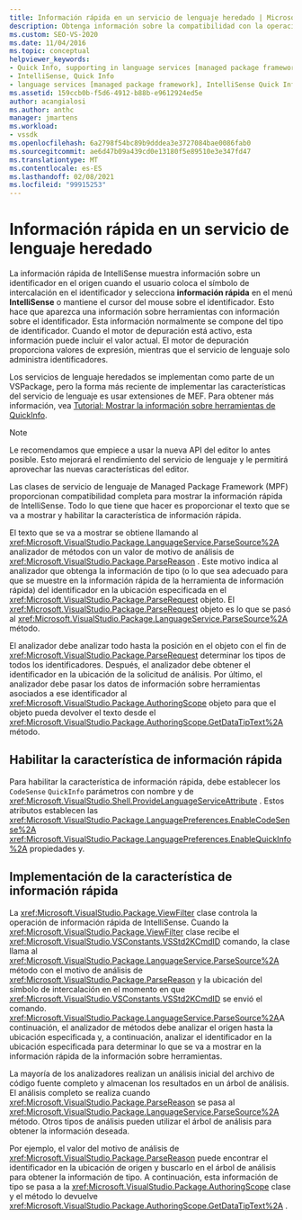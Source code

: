 ```yaml
---
title: Información rápida en un servicio de lenguaje heredado | Microsoft Docs
description: Obtenga información sobre la compatibilidad con la operación de información rápida de IntelliSense para mostrar información sobre un identificador.
ms.custom: SEO-VS-2020
ms.date: 11/04/2016
ms.topic: conceptual
helpviewer_keywords:
- Quick Info, supporting in language services [managed package framework]
- IntelliSense, Quick Info
- language services [managed package framework], IntelliSense Quick Info
ms.assetid: 159ccb0b-f5d6-4912-b88b-e9612924ed5e
author: acangialosi
ms.author: anthc
manager: jmartens
ms.workload:
- vssdk
ms.openlocfilehash: 6a2798f54bc89b9dddea3e3727084bae0086fab0
ms.sourcegitcommit: ae6d47b09a439cd0e13180f5e89510e3e347fd47
ms.translationtype: MT
ms.contentlocale: es-ES
ms.lasthandoff: 02/08/2021
ms.locfileid: "99915253"
---
```

# <a name="quick-info-in-a-legacy-language-service"></a>Información rápida en un servicio de lenguaje heredado
La información rápida de IntelliSense muestra información sobre un identificador en el origen cuando el usuario coloca el símbolo de intercalación en el identificador y selecciona **información rápida** en el menú **IntelliSense** o mantiene el cursor del mouse sobre el identificador. Esto hace que aparezca una información sobre herramientas con información sobre el identificador. Esta información normalmente se compone del tipo de identificador. Cuando el motor de depuración está activo, esta información puede incluir el valor actual. El motor de depuración proporciona valores de expresión, mientras que el servicio de lenguaje solo administra identificadores.

 Los servicios de lenguaje heredados se implementan como parte de un VSPackage, pero la forma más reciente de implementar las características del servicio de lenguaje es usar extensiones de MEF. Para obtener más información, vea [Tutorial: Mostrar la información sobre herramientas de QuickInfo](../../extensibility/walkthrough-displaying-quickinfo-tooltips.md).

> [!NOTE]
> Le recomendamos que empiece a usar la nueva API del editor lo antes posible. Esto mejorará el rendimiento del servicio de lenguaje y le permitirá aprovechar las nuevas características del editor.

 Las clases de servicio de lenguaje de Managed Package Framework (MPF) proporcionan compatibilidad completa para mostrar la información rápida de IntelliSense. Todo lo que tiene que hacer es proporcionar el texto que se va a mostrar y habilitar la característica de información rápida.

 El texto que se va a mostrar se obtiene llamando al <xref:Microsoft.VisualStudio.Package.LanguageService.ParseSource%2A> analizador de métodos con un valor de motivo de análisis de <xref:Microsoft.VisualStudio.Package.ParseReason> . Este motivo indica al analizador que obtenga la información de tipo (o lo que sea adecuado para que se muestre en la información rápida de la herramienta de información rápida) del identificador en la ubicación especificada en el <xref:Microsoft.VisualStudio.Package.ParseRequest> objeto. El <xref:Microsoft.VisualStudio.Package.ParseRequest> objeto es lo que se pasó al <xref:Microsoft.VisualStudio.Package.LanguageService.ParseSource%2A> método.

 El analizador debe analizar todo hasta la posición en el objeto con el fin de <xref:Microsoft.VisualStudio.Package.ParseRequest> determinar los tipos de todos los identificadores. Después, el analizador debe obtener el identificador en la ubicación de la solicitud de análisis. Por último, el analizador debe pasar los datos de información sobre herramientas asociados a ese identificador al <xref:Microsoft.VisualStudio.Package.AuthoringScope> objeto para que el objeto pueda devolver el texto desde el <xref:Microsoft.VisualStudio.Package.AuthoringScope.GetDataTipText%2A> método.

## <a name="enabling-the-quick-info-feature"></a>Habilitar la característica de información rápida
 Para habilitar la característica de información rápida, debe establecer los `CodeSense` `QuickInfo` parámetros con nombre y de <xref:Microsoft.VisualStudio.Shell.ProvideLanguageServiceAttribute> . Estos atributos establecen las <xref:Microsoft.VisualStudio.Package.LanguagePreferences.EnableCodeSense%2A> <xref:Microsoft.VisualStudio.Package.LanguagePreferences.EnableQuickInfo%2A> propiedades y.

## <a name="implementing-the-quick-info-feature"></a>Implementación de la característica de información rápida
 La <xref:Microsoft.VisualStudio.Package.ViewFilter> clase controla la operación de información rápida de IntelliSense. Cuando la <xref:Microsoft.VisualStudio.Package.ViewFilter> clase recibe el <xref:Microsoft.VisualStudio.VSConstants.VSStd2KCmdID> comando, la clase llama al <xref:Microsoft.VisualStudio.Package.LanguageService.ParseSource%2A> método con el motivo de análisis de <xref:Microsoft.VisualStudio.Package.ParseReason> y la ubicación del símbolo de intercalación en el momento en que <xref:Microsoft.VisualStudio.VSConstants.VSStd2KCmdID> se envió el comando. <xref:Microsoft.VisualStudio.Package.LanguageService.ParseSource%2A>A continuación, el analizador de métodos debe analizar el origen hasta la ubicación especificada y, a continuación, analizar el identificador en la ubicación especificada para determinar lo que se va a mostrar en la información rápida de la información sobre herramientas.

 La mayoría de los analizadores realizan un análisis inicial del archivo de código fuente completo y almacenan los resultados en un árbol de análisis. El análisis completo se realiza cuando <xref:Microsoft.VisualStudio.Package.ParseReason> se pasa al <xref:Microsoft.VisualStudio.Package.LanguageService.ParseSource%2A> método. Otros tipos de análisis pueden utilizar el árbol de análisis para obtener la información deseada.

 Por ejemplo, el valor del motivo de análisis de <xref:Microsoft.VisualStudio.Package.ParseReason> puede encontrar el identificador en la ubicación de origen y buscarlo en el árbol de análisis para obtener la información de tipo. A continuación, esta información de tipo se pasa a la <xref:Microsoft.VisualStudio.Package.AuthoringScope> clase y el método lo devuelve <xref:Microsoft.VisualStudio.Package.AuthoringScope.GetDataTipText%2A> .
